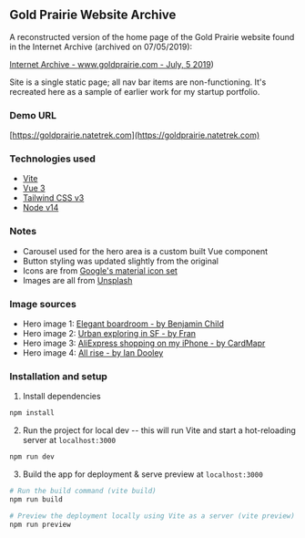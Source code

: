 ## Gold Prairie Website Archive

A reconstructed version of the home page of the Gold Prairie website found in the Internet Archive (archived on 07/05/2019):

[Internet Archive - www.goldprairie.com - July, 5 2019](https://web.archive.org/web/20190705221951/https://www.goldprairie.com/))

Site is a single static page; all nav bar items are non-functioning. It's recreated here as a sample of earlier work for my startup portfolio.

### Demo URL

[https://goldprairie.natetrek.com](https://goldprairie.natetrek.com)

### Technologies used

- [Vite](https://vitejs.dev/)
- [Vue 3](https://vuejs.org/)
- [Tailwind CSS v3](https://tailwindcss.com)
- [Node v14](https://nodejs.org/en/)

### Notes

- Carousel used for the hero area is a custom built Vue component
- Button styling was updated slightly from the original
- Icons are from [Google's material icon set](https://fonts.google.com/icons?selected=Material+Icons)
- Images are all from [Unsplash](https://unsplash.com/)

### Image sources
- Hero image 1: [Elegant boardroom - by Benjamin Child](https://unsplash.com/photos/0sT9YhNgSEs)
- Hero image 2: [Urban exploring in SF - by Fran](https://unsplash.com/photos/1RUNbHofhYQ)
- Hero image 3: [AliExpress shopping on my iPhone - by CardMapr](https://unsplash.com/photos/SGj4fw55Y7w)
- Hero image 4: [All rise - by Ian Dooley](https://unsplash.com/photos/hpTH5b6mo2s)


### Installation and setup

1. Install dependencies

```bash
npm install
```

2. Run the project for local dev -- this will run Vite and start a hot-reloading server at `localhost:3000`

```bash
npm run dev
```

3. Build the app for deployment & serve preview at `localhost:3000`

```bash
# Run the build command (vite build)
npm run build

# Preview the deployment locally using Vite as a server (vite preview)
npm run preview
```
